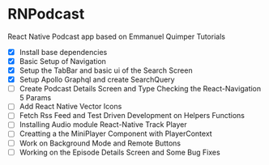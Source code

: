 # RNPodcast

React Native Podcast app based on Emmanuel Quimper Tutorials

- [x] Install base dependencies
- [x] Basic Setup of Navigation
- [x] Setup the TabBar and basic ui of the Search Screen
- [x] Setup Apollo Graphql and create SearchQuery
- [ ] Create Podcast Details Screen and Type Checking the React-Navigation 5 Params
- [ ] Add React Native Vector Icons
- [ ] Fetch Rss Feed and Test Driven Development on Helpers Functions
- [ ] Installing Audio module React-Native Track Player
- [ ] Creatting a the MiniPlayer Component with PlayerContext
- [ ] Work on Background Mode and Remote Buttons
- [ ] Working on the Episode Details Screen and Some Bug Fixes
